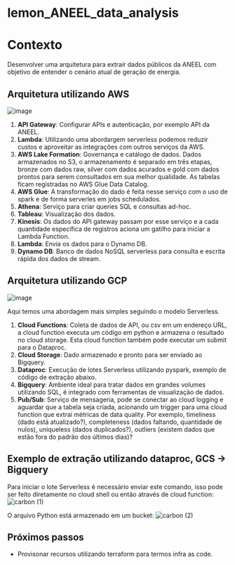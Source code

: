 # lemon_ANEEL_data_analysis
# Contexto

Desenvolver uma arquitetura para extrair dados públicos da ANEEL com objetivo de entender o cenário atual de geração de energia.

## Arquitetura utilizando AWS

![image](https://github.com/Gabrielvinicius27/lemon_aneel_data_analysis/assets/49615846/90a69a65-e894-4fa8-a72d-5821dbeddc3a)

1.	**API Gateway**: Configurar APIs e autenticação, por exemplo API da ANEEL.
2.	**Lambda**: Utilizando uma abordargem serverless podemos reduzir custos e aproveitar as integrações com outros serviços da AWS. 
3.	**AWS Lake Formation**: Governança e catálogo de dados. Dados armazenados no S3, o armazenamento é separado em três etapas, bronze com dados raw, silver com dados acurados e gold com dados prontos para serem consultados em sua melhor qualidade. As tabelas ficam registradas no AWS Glue Data Catalog. 
4.	**AWS Glue**: A transformação do dado é feita nesse serviço com o uso de spark e de forma serverles em jobs schedulados. 
5.	**Athena**: Serviço para criar queries SQL e consultas ad-hoc. 
6.	**Tableau**: Visualização dos dados. 
7.	**Kinesis**: Os dados do API gateway passam por esse serviço e a cada quantidade específica de registros aciona um gatilho para iniciar a Lambda Function. 
8.	**Lambda**: Envia os dados para o Dynamo DB. 
9.	**Dynamo DB**: Banco de dados NoSQL serverless para consulta e escrita rápida dos dados de stream.

## Arquitetura utilizando GCP

![image](https://github.com/Gabrielvinicius27/lemon_aneel_data_analysis/assets/49615846/a92a5b56-dc49-4b97-a9e7-50c284364d55)

Aqui temos uma abordagem mais simples seguindo o modelo Serverless.
 
1.	**Cloud Functions**: Coleta de dados de API, ou csv em um endereço URL, a cloud function executa um código em python e armazena o resultado no cloud storage. Esta cloud function também pode executar um submit para o Dataproc.
2.	**Cloud Storage**: Dado armazenado e pronto para ser enviado ao Bigquery.
3.	**Dataproc**: Execução de lotes Serverless utilizando pyspark, exemplo de código de extração abaixo.
4.	**Bigquery**: Ambiente ideal para tratar dados em grandes volumes utilizando SQL, é integrado com ferramentas de visualização de dados.
5.	**Pub/Sub**: Serviço de mensageria, pode se conectar ao cloud logging e aguardar que a tabela seja criada, acionando um trigger para uma cloud function que extrai métricas de data quality. Por exemplo, timeliness (dado está atualizado?), completeness (dados faltando, quantidade de nulos), uniqueless (dados duplicados?), outliers (existem dados que estão fora do padrão dos últimos dias)?

## Exemplo de extração utilizando dataproc, GCS -> Bigquery

Para iniciar o lote Serverless é necessário enviar este comando, isso pode ser feito diretamente no cloud shell ou então através de cloud function:
![carbon (1)](https://github.com/Gabrielvinicius27/lemon_aneel_data_analysis/assets/49615846/25db85ce-3432-486a-9005-7540eb98ed10)

O arquivo Python está armazenado em um bucket:
![carbon (2)](https://github.com/Gabrielvinicius27/lemon_aneel_data_analysis/assets/49615846/e638e45c-5cba-4a98-8ec1-9a95a868cd8d)

## Próximos passos
* Provisonar recursos utilizando terraform para termos infra as code.



